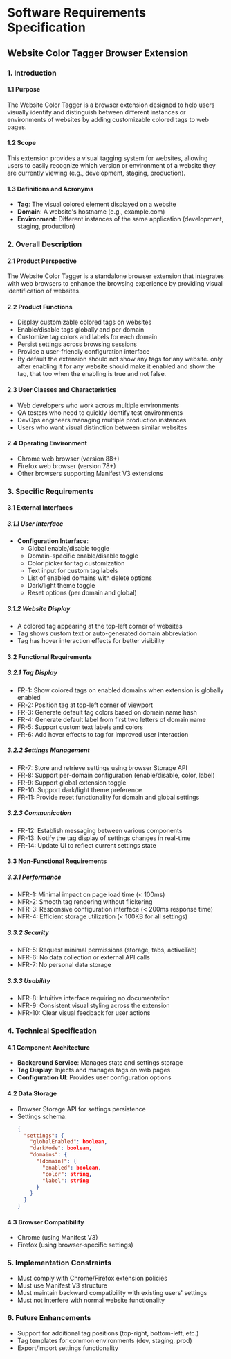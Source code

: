 # Software Requirements Specification

## Website Color Tagger Browser Extension

### 1. Introduction

#### 1.1 Purpose
The Website Color Tagger is a browser extension designed to help users visually identify and distinguish between different instances or environments of websites by adding customizable colored tags to web pages.

#### 1.2 Scope
This extension provides a visual tagging system for websites, allowing users to easily recognize which version or environment of a website they are currently viewing (e.g., development, staging, production).

#### 1.3 Definitions and Acronyms
- **Tag**: The visual colored element displayed on a website
- **Domain**: A website's hostname (e.g., example.com)
- **Environment**: Different instances of the same application (development, staging, production)

### 2. Overall Description

#### 2.1 Product Perspective
The Website Color Tagger is a standalone browser extension that integrates with web browsers to enhance the browsing experience by providing visual identification of websites.

#### 2.2 Product Functions
- Display customizable colored tags on websites
- Enable/disable tags globally and per domain
- Customize tag colors and labels for each domain
- Persist settings across browsing sessions
- Provide a user-friendly configuration interface
- By default the extension should not show any tags for any website. only after enabling it for any website should make it enabled and show the tag, that too when the enabling is true and not false.

#### 2.3 User Classes and Characteristics
- Web developers who work across multiple environments
- QA testers who need to quickly identify test environments
- DevOps engineers managing multiple production instances
- Users who want visual distinction between similar websites

#### 2.4 Operating Environment
- Chrome web browser (version 88+)
- Firefox web browser (version 78+)
- Other browsers supporting Manifest V3 extensions

### 3. Specific Requirements

#### 3.1 External Interfaces

##### 3.1.1 User Interface
- **Configuration Interface**:
  - Global enable/disable toggle
  - Domain-specific enable/disable toggle
  - Color picker for tag customization
  - Text input for custom tag labels
  - List of enabled domains with delete options
  - Dark/light theme toggle
  - Reset options (per domain and global)

##### 3.1.2 Website Display
- A colored tag appearing at the top-left corner of websites
- Tag shows custom text or auto-generated domain abbreviation
- Tag has hover interaction effects for better visibility

#### 3.2 Functional Requirements

##### 3.2.1 Tag Display
- FR-1: Show colored tags on enabled domains when extension is globally enabled
- FR-2: Position tag at top-left corner of viewport
- FR-3: Generate default tag colors based on domain name hash
- FR-4: Generate default label from first two letters of domain name
- FR-5: Support custom text labels and colors
- FR-6: Add hover effects to tag for improved user interaction

##### 3.2.2 Settings Management
- FR-7: Store and retrieve settings using browser Storage API
- FR-8: Support per-domain configuration (enable/disable, color, label)
- FR-9: Support global extension toggle
- FR-10: Support dark/light theme preference
- FR-11: Provide reset functionality for domain and global settings

##### 3.2.3 Communication
- FR-12: Establish messaging between various components
- FR-13: Notify the tag display of settings changes in real-time
- FR-14: Update UI to reflect current settings state

#### 3.3 Non-Functional Requirements

##### 3.3.1 Performance
- NFR-1: Minimal impact on page load time (< 100ms)
- NFR-2: Smooth tag rendering without flickering
- NFR-3: Responsive configuration interface (< 200ms response time)
- NFR-4: Efficient storage utilization (< 100KB for all settings)

##### 3.3.2 Security
- NFR-5: Request minimal permissions (storage, tabs, activeTab)
- NFR-6: No data collection or external API calls
- NFR-7: No personal data storage

##### 3.3.3 Usability
- NFR-8: Intuitive interface requiring no documentation
- NFR-9: Consistent visual styling across the extension
- NFR-10: Clear visual feedback for user actions

### 4. Technical Specification

#### 4.1 Component Architecture
- **Background Service**: Manages state and settings storage
- **Tag Display**: Injects and manages tags on web pages
- **Configuration UI**: Provides user configuration options

#### 4.2 Data Storage
- Browser Storage API for settings persistence
- Settings schema:
  ```json
  {
    "settings": {
      "globalEnabled": boolean,
      "darkMode": boolean,
      "domains": {
        "[domain]": {
          "enabled": boolean,
          "color": string,
          "label": string
        }
      }
    }
  }
  ```

#### 4.3 Browser Compatibility
- Chrome (using Manifest V3)
- Firefox (using browser-specific settings)

### 5. Implementation Constraints

- Must comply with Chrome/Firefox extension policies
- Must use Manifest V3 structure
- Must maintain backward compatibility with existing users' settings
- Must not interfere with normal website functionality

### 6. Future Enhancements

- Support for additional tag positions (top-right, bottom-left, etc.)
- Tag templates for common environments (dev, staging, prod)
- Export/import settings functionality
